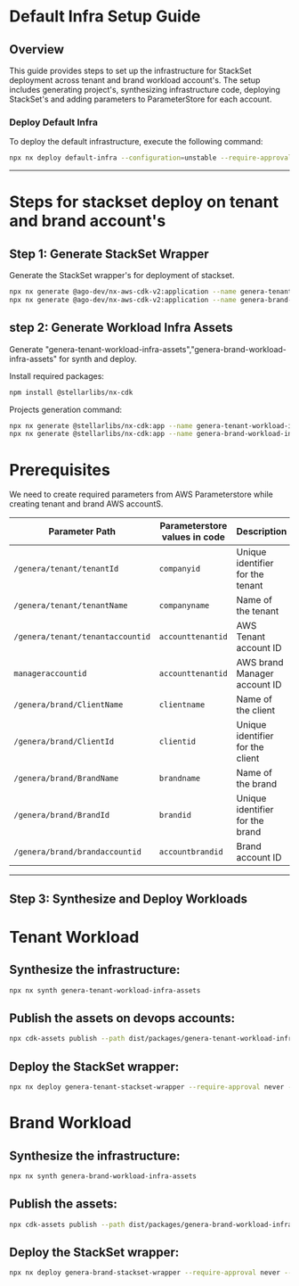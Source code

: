# Default Infra Setup Guide

## Overview
This guide provides steps to set up the infrastructure for StackSet deployment across tenant and brand workload account's. The setup includes generating project's, synthesizing infrastructure code, deploying StackSet's and adding parameters to ParameterStore for each account.


### Deploy Default Infra
To deploy the default infrastructure, execute the following command:
```bash
npx nx deploy default-infra --configuration=unstable --require-approval never --profile devopsaccount
```

---------

# Steps for stackset deploy on tenant and brand account's

## Step 1: Generate StackSet Wrapper
Generate the StackSet wrapper's for deployment of stackset.

```bash
npx nx generate @ago-dev/nx-aws-cdk-v2:application --name genera-tenant-stackset-wrapper
npx nx generate @ago-dev/nx-aws-cdk-v2:application --name genera-brand-stackset-wrapper
```

## step 2: Generate Workload Infra Assets
Generate "genera-tenant-workload-infra-assets","genera-brand-workload-infra-assets" for synth and deploy.

Install required packages:

```bash
npm install @stellarlibs/nx-cdk
```

Projects generation command:
```bash
npx nx generate @stellarlibs/nx-cdk:app --name genera-tenant-workload-infra-assets
npx nx generate @stellarlibs/nx-cdk:app --name genera-brand-workload-infra-assets
```

# Prerequisites

We need to create required parameters from AWS Parameterstore while creating tenant and brand AWS accountS.

| **Parameter Path**                  |**Parameterstore values in code** |  **Description**                                 |
|-------------------------------------|----------------------------------|--------------------------------------------------|
| `/genera/tenant/tenantId`           | `companyid`                      | Unique identifier for the tenant                 |
| `/genera/tenant/tenantName`         | `companyname`                    | Name of the tenant                               |
| `/genera/tenant/tenantaccountid`    | `accounttenantid`                | AWS Tenant account ID                            |
| `manageraccountid`                  | `accounttenantid`                | AWS brand Manager account ID                     |
| `/genera/brand/ClientName`          | `clientname`                     | Name of the client                               |
| `/genera/brand/ClientId`            | `clientid`                       | Unique identifier for the client                 |
| `/genera/brand/BrandName`           | `brandname`                      | Name of the brand                                |
| `/genera/brand/BrandId`             | `brandid`                        | Unique identifier for the brand                  |
| `/genera/brand/brandaccountid`      | `accountbrandid`                 | Brand account ID                                 |


----
## Step 3: Synthesize and Deploy Workloads

# Tenant Workload
## Synthesize the infrastructure:
```bash
npx nx synth genera-tenant-workload-infra-assets
```

## Publish the assets on devops accounts:
```bash
npx cdk-assets publish --path dist/packages/genera-tenant-workload-infra-assets/tenant-workload.assets.json --profile devopsaccount
```

## Deploy the StackSet wrapper:
```bash
npx nx deploy genera-tenant-stackset-wrapper --require-approval never --profile devopsaccount
```

# Brand Workload
## Synthesize the infrastructure:
```bash
npx nx synth genera-brand-workload-infra-assets
```

## Publish the assets:
```bash
npx cdk-assets publish --path dist/packages/genera-brand-workload-infra-assets/brand-workload.assets.json --profile devopsaccount
```

## Deploy the StackSet wrapper:
```bash
npx nx deploy genera-brand-stackset-wrapper --require-approval never --profile devopsaccount
```

